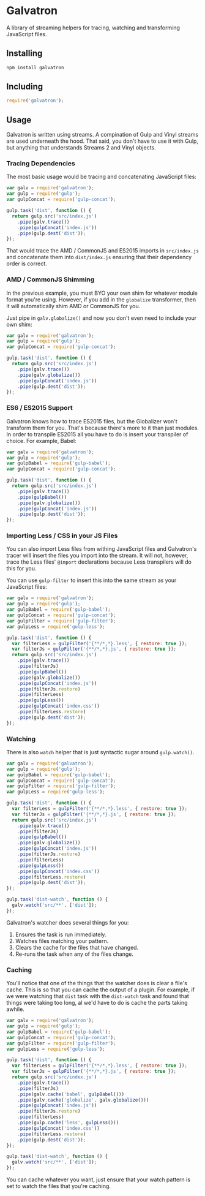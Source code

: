 # Galvatron

A library of streaming helpers for tracing, watching and transforming JavaScript files.

## Installing

```sh
npm install galvatron
```

## Including

```js
require('galvatron');
```

## Usage

Galvatron is written using streams. A compination of Gulp and Vinyl streams are used underneath the hood. That said, you don't have to use it with Gulp, but anything that understands Streams 2 and Vinyl objects.

### Tracing Dependencies

The most basic usage would be tracing and concatenating JavaScript files:

```js
var galv = require('galvatron');
var gulp = require('gulp');
var gulpConcat = require('gulp-concat');

gulp.task('dist', function () {
  return gulp.src('src/index.js')
    .pipe(galv.trace())
    .pipe(gulpConcat('index.js'))
    .pipe(gulp.dest('dist'));
});
```

That would trace the AMD / CommonJS and ES2015 imports in `src/index.js` and concatenate them into `dist/index.js` ensuring that their dependency order is correct.

### AMD / CommonJS Shimming

In the previous example, you must BYO your own shim for whatever module format you're using. However, if you add in the `globalize` transformer, then it will automatically shim AMD or CommonJS for you.

Just pipe in `galv.globalize()` and now you don't even need to include your own shim:

```js
var galv = require('galvatron');
var gulp = require('gulp');
var gulpConcat = require('gulp-concat');

gulp.task('dist', function () {
  return gulp.src('src/index.js')
    .pipe(galv.trace())
    .pipe(galv.globalize())
    .pipe(gulpConcat('index.js'))
    .pipe(gulp.dest('dist'));
});
```

### ES6 / ES2015 Support

Galvatron knows how to trace ES2015 files, but the Globalizer won't transform them for you. That's because there's more to it than just modules. In order to transpile ES2015 all you have to do is insert your transpiler of choice. For example, Babel:

```js
var galv = require('galvatron');
var gulp = require('gulp');
var gulpBabel = require('gulp-babel');
var gulpConcat = require('gulp-concat');

gulp.task('dist', function () {
  return gulp.src('src/index.js')
    .pipe(galv.trace())
    .pipe(gulpBabel())
    .pipe(galv.globalize())
    .pipe(gulpConcat('index.js'))
    .pipe(gulp.dest('dist'));
});
```

### Importing Less / CSS in your JS Files

You can also import Less files from withing JavaScript files and Galvatron's tracer will insert the files you import into the stream. It will not, however, trace the Less files' `@import` declarations because Less transpilers will do this for you.

You can use `gulp-filter` to insert this into the same stream as your JavaScript files:

```js
var galv = require('galvatron');
var gulp = require('gulp');
var gulpBabel = require('gulp-babel');
var gulpConcat = require('gulp-concat');
var gulpFilter = require('gulp-filter');
var gulpLess = require('gulp-less');

gulp.task('dist', function () {
  var filterLess = gulpFilter('{**/*,*}.less', { restore: true });
  var filterJs = gulpFilter('{**/*,*}.js', { restore: true });
  return gulp.src('src/index.js')
    .pipe(galv.trace())
    .pipe(filterJs)
    .pipe(gulpBabel())
    .pipe(galv.globalize())
    .pipe(gulpConcat('index.js'))
    .pipe(filterJs.restore)
    .pipe(filterLess)
    .pipe(gulpLess())
    .pipe(gulpConcat('index.css'))
    .pipe(filterLess.restore)
    .pipe(gulp.dest('dist'));
});
```

### Watching

There is also `watch` helper that is just syntactic sugar around `gulp.watch()`.

```js
var galv = require('galvatron');
var gulp = require('gulp');
var gulpBabel = require('gulp-babel');
var gulpConcat = require('gulp-concat');
var gulpFilter = require('gulp-filter');
var gulpLess = require('gulp-less');

gulp.task('dist', function () {
  var filterLess = gulpFilter('{**/*,*}.less', { restore: true });
  var filterJs = gulpFilter('{**/*,*}.js', { restore: true });
  return gulp.src('src/index.js')
    .pipe(galv.trace())
    .pipe(filterJs)
    .pipe(gulpBabel())
    .pipe(galv.globalize())
    .pipe(gulpConcat('index.js'))
    .pipe(filterJs.restore)
    .pipe(filterLess)
    .pipe(gulpLess())
    .pipe(gulpConcat('index.css'))
    .pipe(filterLess.restore)
    .pipe(gulp.dest('dist'));
});

gulp.task('dist-watch', function () {
  galv.watch('src/**', ['dist']);
});
```

Galvatron's watcher does several things for you:

1. Ensures the task is run immediately.
2. Watches files matching your pattern.
3. Clears the cache for the files that have changed.
4. Re-runs the task when any of the files change.

### Caching

You'll notice that one of the things that the watcher does is clear a file's cache. This is so that you can cache the output of a plugin. For example, if we were watching that `dist` task with the `dist-watch` task and found that things were taking too long, al we'd have to do is cache the parts taking awhile.

```js
var galv = require('galvatron');
var gulp = require('gulp');
var gulpBabel = require('gulp-babel');
var gulpConcat = require('gulp-concat');
var gulpFilter = require('gulp-filter');
var gulpLess = require('gulp-less');

gulp.task('dist', function () {
  var filterLess = gulpFilter('{**/*,*}.less', { restore: true });
  var filterJs = gulpFilter('{**/*,*}.js', { restore: true });
  return gulp.src('src/index.js')
    .pipe(galv.trace())
    .pipe(filterJs)
    .pipe(galv.cache('babel', gulpBabel()))
    .pipe(galv.cache('globalize', galv.globalize()))
    .pipe(gulpConcat('index.js'))
    .pipe(filterJs.restore)
    .pipe(filterLess)
    .pipe(gulp.cache('less', gulpLess()))
    .pipe(gulpConcat('index.css'))
    .pipe(filterLess.restore)
    .pipe(gulp.dest('dist'));
});

gulp.task('dist-watch', function () {
  galv.watch('src/**', ['dist']);
});
```

You can cache whatever you want, just ensure that your watch pattern is set to watch the files that you're caching.
